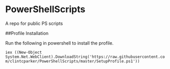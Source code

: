 # PowerShellScripts
A repo for public PS scripts


##Profile Installation

Run the following in powershell to install the profile.

`iex ((New-Object System.Net.WebClient).DownloadString('https://raw.githubusercontent.com/clintcparker/PowerShellScripts/master/SetupProfile.ps1'))`
